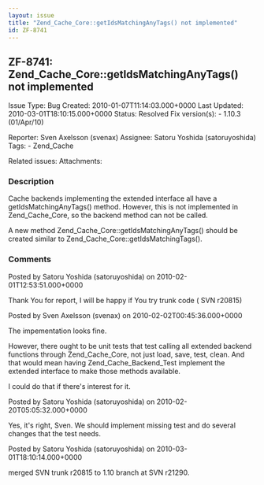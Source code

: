 ```yaml
---
layout: issue
title: "Zend_Cache_Core::getIdsMatchingAnyTags() not implemented"
id: ZF-8741
---
```


ZF-8741: Zend\_Cache\_Core::getIdsMatchingAnyTags() not implemented
-------------------------------------------------------------------

 Issue Type: Bug Created: 2010-01-07T11:14:03.000+0000 Last Updated: 2010-03-01T18:10:15.000+0000 Status: Resolved Fix version(s): - 1.10.3 (01/Apr/10)
 
 Reporter:  Sven Axelsson (svenax)  Assignee:  Satoru Yoshida (satoruyoshida)  Tags: - Zend\_Cache
 
 Related issues: 
 Attachments: 
### Description

Cache backends implementing the extended interface all have a getIdsMatchingAnyTags() method. However, this is not implemented in Zend\_Cache\_Core, so the backend method can not be called.

A new method Zend\_Cache\_Core::getIdsMatchingAnyTags() should be created similar to Zend\_Cache\_Core::getIdsMatchingTags().

 

 

### Comments

Posted by Satoru Yoshida (satoruyoshida) on 2010-02-01T12:53:51.000+0000

Thank You for report, I will be happy if You try trunk code ( SVN r20815)

 

 

Posted by Sven Axelsson (svenax) on 2010-02-02T00:45:36.000+0000

The impementation looks fine.

However, there ought to be unit tests that test calling all extended backend functions through Zend\_Cache\_Core, not just load, save, test, clean. And that would mean having Zend\_Cache\_Backend\_Test implement the extended interface to make those methods available.

I could do that if there's interest for it.

 

 

Posted by Satoru Yoshida (satoruyoshida) on 2010-02-20T05:05:32.000+0000

Yes, it's right, Sven. We should implement missing test and do several changes that the test needs.

 

 

Posted by Satoru Yoshida (satoruyoshida) on 2010-03-01T18:10:14.000+0000

merged SVN trunk r20815 to 1.10 branch at SVN r21290.

 

 